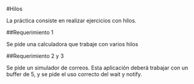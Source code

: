 #Hilos

La práctica consiste en realizar ejercicios con hilos. 

##Requerimiento 1

Se pide una calculadora que trabaje con varios hilos

##Requerimiento 2 y 3

Se pide un simulador de correos. Esta aplicación deberá trabajar con un buffer de 5, y se pide el uso correcto del wait y notify.
